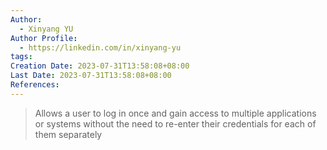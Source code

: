 ```yaml
---
Author:
  - Xinyang YU
Author Profile:
  - https://linkedin.com/in/xinyang-yu
tags:
Creation Date: 2023-07-31T13:58:08+08:00
Last Date: 2023-07-31T13:58:08+08:00
References:
---
```

>Allows a user to log in once and gain access to multiple applications or systems without the need to re-enter their credentials for each of them separately